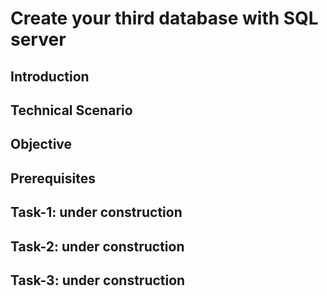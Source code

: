 # Create your third database with SQL server

## Introduction

## Technical Scenario

## Objective

## Prerequisites

## Task-1: under construction

## Task-2: under construction

## Task-3: under construction